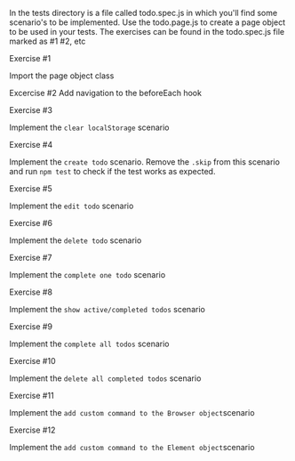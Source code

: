 In the tests directory is a file called todo.spec.js in which you'll find some scenario's to be implemented. Use the todo.page.js to create a page object to be used in your tests. The exercises can be found in the todo.spec.js file marked as #1 #2, etc

Exercise #1

Import the page object class

Excercise #2
Add navigation to the beforeEach hook

Exercise #3

Implement the `clear localStorage` scenario

Exercise #4

Implement the `create todo` scenario.
Remove the `.skip` from this scenario and run `npm test` to check if the test works as expected.

Exercise #5

Implement the `edit todo` scenario

Exercise #6

Implement the `delete todo` scenario

Exercise #7

Implement the `complete one todo` scenario

Exercise #8

Implement the `show active/completed todos` scenario

Exercise #9

Implement the `complete all todos` scenario

Exercise #10

Implement the `delete all completed todos` scenario

Exercise #11

Implement the `add custom command to the Browser object`scenario

Exercise #12

Implement the `add custom command to the Element object`scenario